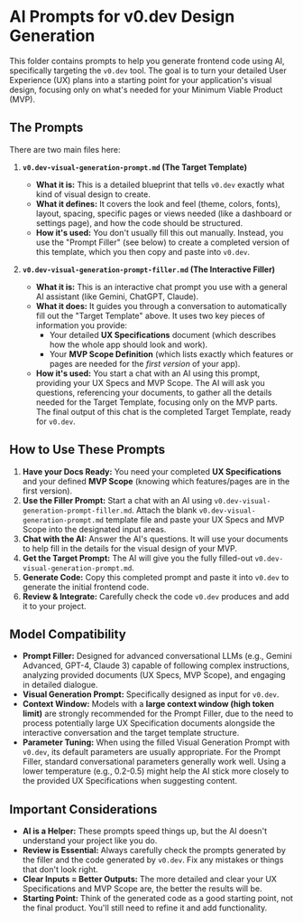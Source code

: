 # AI Prompts for v0.dev Design Generation

This folder contains prompts to help you generate frontend code using AI, specifically targeting the `v0.dev` tool. The goal is to turn your detailed User Experience (UX) plans into a starting point for your application's visual design, focusing only on what's needed for your Minimum Viable Product (MVP).

## The Prompts

There are two main files here:

1.  **`v0.dev-visual-generation-prompt.md` (The Target Template)**
    *   **What it is:** This is a detailed blueprint that tells `v0.dev` exactly what kind of visual design to create.
    *   **What it defines:** It covers the look and feel (theme, colors, fonts), layout, spacing, specific pages or views needed (like a dashboard or settings page), and how the code should be structured.
    *   **How it's used:** You don't usually fill this out manually. Instead, you use the "Prompt Filler" (see below) to create a completed version of this template, which you then copy and paste into `v0.dev`.

2.  **`v0.dev-visual-generation-prompt-filler.md` (The Interactive Filler)**
    *   **What it is:** This is an interactive chat prompt you use with a general AI assistant (like Gemini, ChatGPT, Claude).
    *   **What it does:** It guides you through a conversation to automatically fill out the "Target Template" above. It uses two key pieces of information you provide:
        *   Your detailed **UX Specifications** document (which describes how the whole app should look and work).
        *   Your **MVP Scope Definition** (which lists exactly which features or pages are needed for the *first version* of your app).
    *   **How it's used:** You start a chat with an AI using this prompt, providing your UX Specs and MVP Scope. The AI will ask you questions, referencing your documents, to gather all the details needed for the Target Template, focusing only on the MVP parts. The final output of this chat is the completed Target Template, ready for `v0.dev`.

## How to Use These Prompts

1.  **Have your Docs Ready:** You need your completed **UX Specifications** and your defined **MVP Scope** (knowing which features/pages are in the first version).
2.  **Use the Filler Prompt:** Start a chat with an AI using `v0.dev-visual-generation-prompt-filler.md`. Attach the blank `v0.dev-visual-generation-prompt.md` template file and paste your UX Specs and MVP Scope into the designated input areas.
3.  **Chat with the AI:** Answer the AI's questions. It will use your documents to help fill in the details for the visual design of your MVP.
4.  **Get the Target Prompt:** The AI will give you the fully filled-out `v0.dev-visual-generation-prompt.md`.
5.  **Generate Code:** Copy this completed prompt and paste it into `v0.dev` to generate the initial frontend code.
6.  **Review & Integrate:** Carefully check the code `v0.dev` produces and add it to your project.

## Model Compatibility

*   **Prompt Filler:** Designed for advanced conversational LLMs (e.g., Gemini Advanced, GPT-4, Claude 3) capable of following complex instructions, analyzing provided documents (UX Specs, MVP Scope), and engaging in detailed dialogue.
*   **Visual Generation Prompt:** Specifically designed as input for `v0.dev`.
*   **Context Window:** Models with a **large context window (high token limit)** are strongly recommended for the Prompt Filler, due to the need to process potentially large UX Specification documents alongside the interactive conversation and the target template structure.
*   **Parameter Tuning:** When using the filled Visual Generation Prompt with `v0.dev`, its default parameters are usually appropriate. For the Prompt Filler, standard conversational parameters generally work well. Using a lower temperature (e.g., 0.2-0.5) might help the AI stick more closely to the provided UX Specifications when suggesting content.

## Important Considerations

*   **AI is a Helper:** These prompts speed things up, but the AI doesn't understand your project like you do.
*   **Review is Essential:** Always carefully check the prompts generated by the filler and the code generated by `v0.dev`. Fix any mistakes or things that don't look right.
*   **Clear Inputs = Better Outputs:** The more detailed and clear your UX Specifications and MVP Scope are, the better the results will be.
*   **Starting Point:** Think of the generated code as a good starting point, not the final product. You'll still need to refine it and add functionality.
